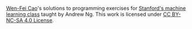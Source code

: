 [Wen-Fei Cao](https://github.com/CarlKing5019/)'s solutions to programming exercises for 
[Stanford's machine learning class](https://www.coursera.org/learn/machine-learning/) taught by Andrew Ng. 
This work is licensed under <a rel="license" href="http://creativecommons.org/licenses/by-nc-sa/4.0/">CC BY-NC-SA 4.0 License</a>.
